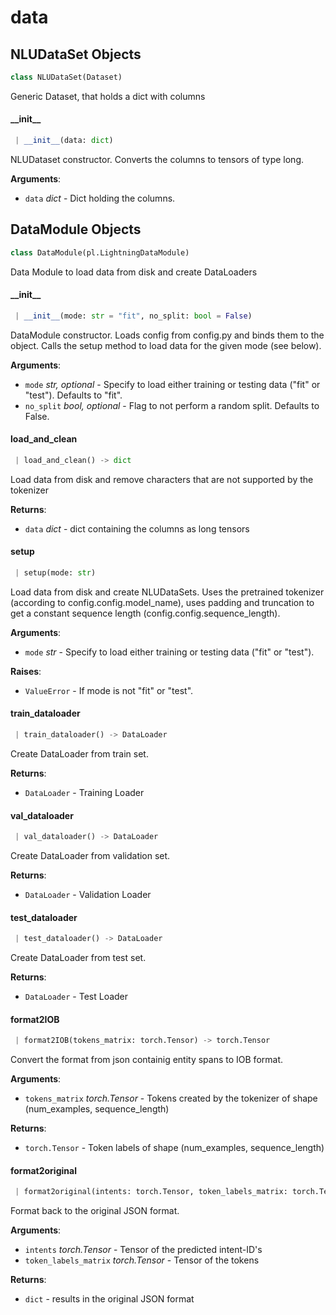 <a name="data"></a>
# data

<a name="data.NLUDataSet"></a>
## NLUDataSet Objects

```python
class NLUDataSet(Dataset)
```

Generic Dataset, that holds a dict with columns

<a name="data.NLUDataSet.__init__"></a>
#### \_\_init\_\_

```python
 | __init__(data: dict)
```

NLUDataset constructor. Converts the columns to tensors of type long.

**Arguments**:

- `data` _dict_ - Dict holding the columns.

<a name="data.DataModule"></a>
## DataModule Objects

```python
class DataModule(pl.LightningDataModule)
```

Data Module to load data from disk and create DataLoaders

<a name="data.DataModule.__init__"></a>
#### \_\_init\_\_

```python
 | __init__(mode: str = "fit", no_split: bool = False)
```

DataModule constructor. Loads config from config.py and binds them to the object.
Calls the setup method to load data for the given mode (see below).

**Arguments**:

- `mode` _str, optional_ - Specify to load either training or testing data ("fit" or "test"). Defaults to "fit".
- `no_split` _bool, optional_ - Flag to not perform a random split. Defaults to False.

<a name="data.DataModule.load_and_clean"></a>
#### load\_and\_clean

```python
 | load_and_clean() -> dict
```

Load data from disk and remove characters that are not supported by the tokenizer

**Returns**:

- `data` _dict_ - dict containing the columns as long tensors

<a name="data.DataModule.setup"></a>
#### setup

```python
 | setup(mode: str)
```

Load data from disk and create NLUDataSets.
Uses the pretrained tokenizer (according to config.config.model_name),
uses padding and truncation to get a constant sequence length (config.config.sequence_length).

**Arguments**:

- `mode` _str_ - Specify to load either training or testing data ("fit" or "test").
  

**Raises**:

- `ValueError` - If mode is not "fit" or "test".

<a name="data.DataModule.train_dataloader"></a>
#### train\_dataloader

```python
 | train_dataloader() -> DataLoader
```

Create DataLoader from train set.

**Returns**:

- `DataLoader` - Training Loader

<a name="data.DataModule.val_dataloader"></a>
#### val\_dataloader

```python
 | val_dataloader() -> DataLoader
```

Create DataLoader from validation set.

**Returns**:

- `DataLoader` - Validation Loader

<a name="data.DataModule.test_dataloader"></a>
#### test\_dataloader

```python
 | test_dataloader() -> DataLoader
```

Create DataLoader from test set.

**Returns**:

- `DataLoader` - Test Loader

<a name="data.DataModule.format2IOB"></a>
#### format2IOB

```python
 | format2IOB(tokens_matrix: torch.Tensor) -> torch.Tensor
```

Convert the format from json containig entity spans to IOB format.

**Arguments**:

- `tokens_matrix` _torch.Tensor_ - Tokens created by the tokenizer of shape (num_examples, sequence_length)
  

**Returns**:

- `torch.Tensor` - Token labels of shape (num_examples, sequence_length)

<a name="data.DataModule.format2original"></a>
#### format2original

```python
 | format2original(intents: torch.Tensor, token_labels_matrix: torch.Tensor) -> dict
```

Format back to the original JSON format.

**Arguments**:

- `intents` _torch.Tensor_ - Tensor of the predicted intent-ID's
- `token_labels_matrix` _torch.Tensor_ - Tensor of the tokens
  

**Returns**:

- `dict` - results in the original JSON format


